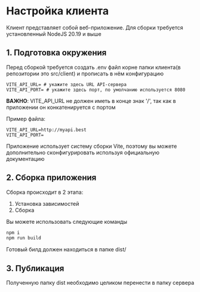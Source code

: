 # Настройка клиента
Клиент представляет собой веб-приложение. Для сборки требуется установленный NodeJS 20.19 и выше

## 1. Подготовка окружения
Перед сборкой требуется создать .env файл корне папки клиента(в репозитории это src/client) и прописать в нём конфигурацию

```
VITE_API_URL= # укажите здесь URL API-сервера
VITE_API_PORT= # укажите здесь порт, по умолчанию используется 8080
```
**ВАЖНО**: VITE_API_URL не должен иметь в конце знак '/', так как в приложении он конкатенируется с портом

Пример файла:
```
VITE_API_URL=http://myapi.best
VITE_API_PORT=
```

Приложение использует систему сборки Vite, поэтому вы можете дополнительно сконфигурировать используя официальную документацию

## 2. Сборка приложения
Сборка происходит в 2 этапа:
1. Установка зависимостей
2. Сборка

Вы можете использовать следующие команды
```bash
npm i 
npm run build
```

Готовый билд должен находиться в папке dist/

## 3. Публикация
Полученную папку dist необходимо целиком перенести в папку сервера

